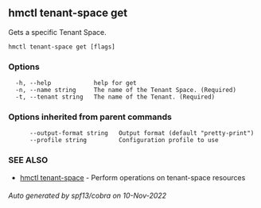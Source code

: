 ## hmctl tenant-space get

Gets a specific Tenant Space.

```
hmctl tenant-space get [flags]
```

### Options

```
  -h, --help            help for get
  -n, --name string     The name of the Tenant Space. (Required)
  -t, --tenant string   The name of the Tenant. (Required)
```

### Options inherited from parent commands

```
      --output-format string   Output format (default "pretty-print")
      --profile string         Configuration profile to use
```

### SEE ALSO

* [hmctl tenant-space](hmctl_tenant-space.md)	 - Perform operations on tenant-space resources

###### Auto generated by spf13/cobra on 10-Nov-2022
